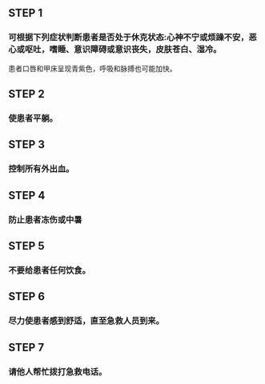 ## STEP 1
### 可根据下列症状判断患者是否处于休克状态:心神不宁或烦躁不安，恶心或呕吐，嗜睡、意识障碍或意识丧失，皮肤苍白、湿冷。
患者口唇和甲床呈现青紫色，呼吸和脉搏也可能加快。

## STEP 2
### 使患者平躺。

## STEP 3
### 控制所有外出血。

## STEP 4
### 防止患者冻伤或中暑

## STEP 5
### 不要给患者任何饮食。

## STEP 6
### 尽力使患者感到舒适，直至急救人员到来。

## STEP 7
### 请他人帮忙拨打急救电话。